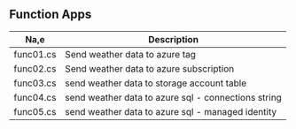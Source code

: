 ## Function Apps
| Na,e | Description |
| -----| ------------|
func01.cs | Send weather data to azure tag
func02.cs | Send weather data to azure subscription
func03.cs | send weather data to storage account table
func04.cs | send weather data to azure sql - connections string
func05.cs | send weather data to azure sql - managed identity
